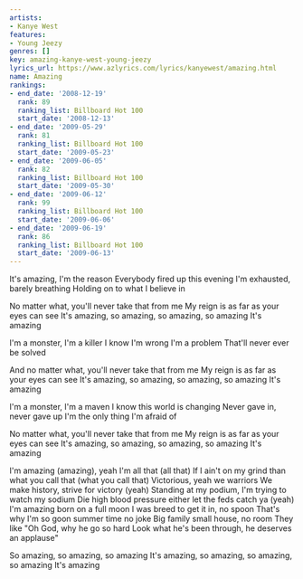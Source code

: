 ```yaml
---
artists:
- Kanye West
features:
- Young Jeezy
genres: []
key: amazing-kanye-west-young-jeezy
lyrics_url: https://www.azlyrics.com/lyrics/kanyewest/amazing.html
name: Amazing
rankings:
- end_date: '2008-12-19'
  rank: 89
  ranking_list: Billboard Hot 100
  start_date: '2008-12-13'
- end_date: '2009-05-29'
  rank: 81
  ranking_list: Billboard Hot 100
  start_date: '2009-05-23'
- end_date: '2009-06-05'
  rank: 82
  ranking_list: Billboard Hot 100
  start_date: '2009-05-30'
- end_date: '2009-06-12'
  rank: 99
  ranking_list: Billboard Hot 100
  start_date: '2009-06-06'
- end_date: '2009-06-19'
  rank: 86
  ranking_list: Billboard Hot 100
  start_date: '2009-06-13'
---
```


It's amazing, I'm the reason
Everybody fired up this evening
I'm exhausted, barely breathing
Holding on to what I believe in


No matter what, you'll never take that from me
My reign is as far as your eyes can see
It's amazing, so amazing, so amazing, so amazing 
It's amazing

I'm a monster, I'm a killer
I know I'm wrong
I'm a problem
That'll never ever be solved


And no matter what, you'll never take that from me
My reign is as far as your eyes can see
It's amazing, so amazing, so amazing, so amazing 
It's amazing

I'm a monster, I'm a maven
I know this world is changing
Never gave in, never gave up
I'm the only thing I'm afraid of


No matter what, you'll never take that from me
My reign is as far as your eyes can see
It's amazing, so amazing, so amazing, so amazing 
It's amazing


I'm amazing (amazing), yeah I'm all that (all that)
If I ain't on my grind than what you call that (what you call that)
Victorious, yeah we warriors
We make history, strive for victory (yeah)
Standing at my podium, I'm trying to watch my sodium
Die high blood pressure either let the feds catch ya (yeah)
I'm amazing born on a full moon
I was breed to get it in, no spoon
That's why I'm so goon summer time no joke
Big family small house, no room
They like "Oh God, why he go so hard
Look what he's been through, he deserves an applause"


So amazing, so amazing, so amazing
It's amazing, so amazing, so amazing, so amazing 
It's amazing



